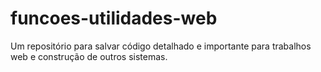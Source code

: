 # funcoes-utilidades-web
Um repositório para salvar código detalhado e importante para trabalhos web e construção de outros sistemas.
